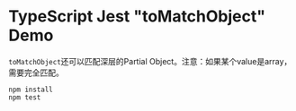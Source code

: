 TypeScript Jest "toMatchObject" Demo
===========================

`toMatchObject`还可以匹配深层的Partial Object。注意：如果某个value是array，需要完全匹配。

```
npm install
npm test
```
